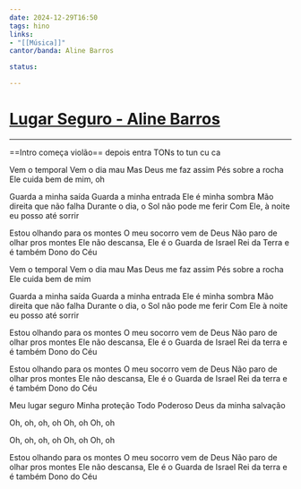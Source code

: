 ```yaml
---
date: 2024-12-29T16:50
tags: hino
links: 
- "[[Música]]"
cantor/banda: Aline Barros

status: 

---
```

# [Lugar Seguro - Aline Barros](https://www.youtube.com/watch?v=bJxgWOC6b3U)
---

==Intro começa violão==
depois entra TONs to tun cu ca

Vem o temporal
Vem o dia mau
Mas Deus me faz assim
Pés sobre a rocha
Ele cuida bem de mim, oh

Guarda a minha saída
Guarda a minha entrada
Ele é minha sombra
Mão direita que não falha
Durante o dia, o Sol não pode me ferir
Com Ele, à noite eu posso até sorrir

Estou olhando para os montes
O meu socorro vem de Deus
Não paro de olhar pros montes
Ele não descansa, Ele é o Guarda de Israel
Rei da Terra e é também Dono do Céu

Vem o temporal
Vem o dia mau
Mas Deus me faz assim
Pés sobre a rocha
Ele cuida bem de mim

Guarda a minha saída
Guarda a minha entrada
Ele é minha sombra
Mão direita que não falha
Durante o dia, o Sol não pode me ferir
Com Ele à noite eu posso até sorrir

Estou olhando para os montes
O meu socorro vem de Deus
Não paro de olhar pros montes
Ele não descansa, Ele é o Guarda de Israel
Rei da terra e é também Dono do Céu

Estou olhando para os montes
O meu socorro vem de Deus
Não paro de olhar pros montes
Ele não descansa, Ele é o Guarda de Israel
Rei da terra e é também Dono do Céu

Meu lugar seguro
Minha proteção
Todo Poderoso
Deus da minha salvação

Oh, oh, oh, oh
Oh, oh
Oh, oh

Oh, oh, oh, oh
Oh, oh
Oh, oh

Estou olhando para os montes
O meu socorro vem de Deus
Não paro de olhar pros montes
Ele não descansa, Ele é o Guarda de Israel
Rei da terra e é também Dono do Céu